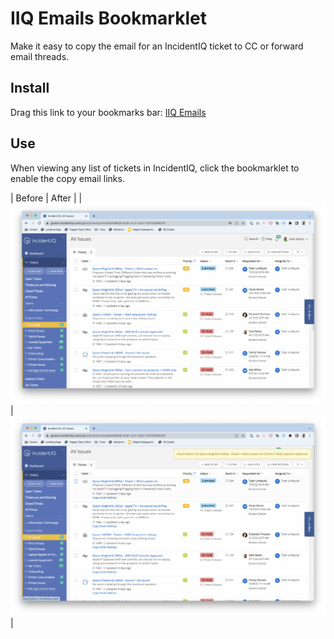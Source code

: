 # IIQ Emails Bookmarklet

Make it easy to copy the email for an IncidentIQ ticket to CC or forward email threads.

## Install

Drag this link to your bookmarks bar: [IIQ Emails](javascript:(function()%7B%24('.link-view-ticket%5Bhref*%3D%22%2Ftickets%2F%22%5D').each((i%2C%20a)%20%3D%3E%20%7B%0A%09const%20guid%20%3D%20%2Ftickets%5C%2F(.*)%2F.exec(a.href)%5B1%5D%3B%0A%09const%20link%20%3D%20%24(a).parent().parent().append('%3Ca%20href%3D%22%23%22%3ECopy%20Email%20Address%3C%2Fa%3E')%3B%0A%09const%20info%20%3D%20%24(a).closest('.ticket-info-cell')%3B%0A%09const%20number%20%3D%20%24(info).find('.ticket-number').text()%3B%0A%09%24(link).click(e%20%3D%3E%20%7B%0A%09%09e.stopPropagation()%3B%0A%09%09e.preventDefault()%3B%0A%09%09navigator.clipboard.writeText('%22'%20%2B%20a.innerText%20%2B%20'%20(Ticket%20%23'%20%2B%20number%20%2B%20')%22%20%3C'%20%2B%20guid%20%2B%20'%40groton.incidentiq.com%3E')%3B%0A%09%09const%20message%20%3D%20%24('body').append('%3Cp%20id%3D%22'%20%2B%20guid%20%2B%20'-copied%22%20style%3D%22position%3A%20absolute%3B%20top%3A%201em%3B%20right%3A%201em%3B%20padding%3A%201em%3B%20background%3A%20lightgoldenrodyellow%3B%20color%3A%20darkgoldenrod%3B%20border-radius%3A%200.5em%3B%20border%3A%20solid%201px%20goldenrod%3B%20z-index%3A100000%3B%22%3EEmail%20address%20for%20'%20%2B%20a.innerText%20%2B%20'%20(Ticket%20%23'%20%2B%20number%20%2B%20')%20copied%20to%20clipboard.%3C%2Fp%3E')%3B%0A%09%09setTimeout(()%20%3D%3E%20%7B%0A%09%09%09%24('%23'%20%2B%20guid%20%2B%20'-copied').remove()%3B%0A%09%09%7D%2C%201000)%3B%0A%09%7D)%3B%0A%7D)%7D)()%3B)
  
## Use
 
When viewing any list of tickets in IncidentIQ, click the bookmarklet to enable the copy email links.
 
| Before | After |
| ![Without](/images/without.png) | ![With](/images/with.png) |
